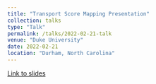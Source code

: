 ```yaml
---
title: "Transport Score Mapping Presentation"
collection: talks
type: "Talk"
permalink: /talks/2022-02-21-talk
venue: "Duke University"
date: 2022-02-21
location: "Durham, North Carolina"
---
```

[Link to slides](https://achintzeus1994.github.io/assets/21_Feb_2022.pdf)
